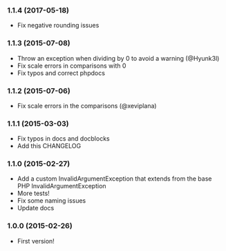 ### 1.1.4 (2017-05-18)
  * Fix negative rounding issues

### 1.1.3 (2015-07-08)
  * Throw an exception when dividing by 0 to avoid a warning (@Hyunk3l)
  * Fix scale errors in comparisons with 0
  * Fix typos and correct phpdocs

### 1.1.2 (2015-07-06)
  * Fix scale errors in the comparisons (@xeviplana)

### 1.1.1 (2015-03-03)
  * Fix typos in docs and docblocks
  * Add this CHANGELOG

### 1.1.0 (2015-02-27)
  * Add a custom InvalidArgumentException that extends from the base PHP InvalidArgumentException
  * More tests!
  * Fix some naming issues
  * Update docs

### 1.0.0 (2015-02-26)

  * First version!
